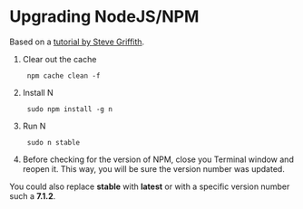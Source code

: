 # Upgrading NodeJS/NPM

Based on a [tutorial by Steve Griffith](https://www.youtube.com/watch?v=C9gehlXhS6U).

1. Clear out the cache

        npm cache clean -f

1. Install N

        sudo npm install -g n

1. Run N

        sudo n stable

1. Before checking for the version of NPM, close you Terminal window and reopen it. This way, you will be sure the version number was updated.
        
You could also replace **stable** with **latest** or with a specific version number such a **7.1.2**.